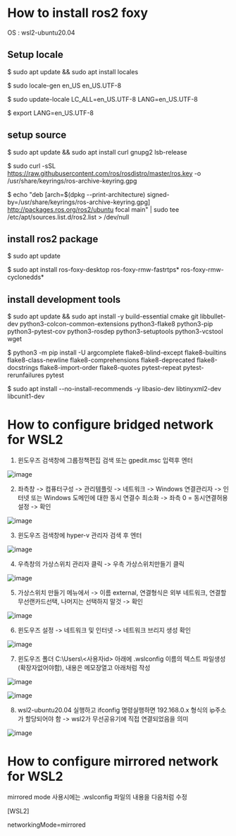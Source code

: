 # How to install ros2 foxy

OS : wsl2-ubuntu20.04

## Setup locale

$ sudo apt update && sudo apt install locales

$ sudo locale-gen en_US en_US.UTF-8

$ sudo update-locale LC_ALL=en_US.UTF-8 LANG=en_US.UTF-8

$ export LANG=en_US.UTF-8

## setup source

$ sudo apt update && sudo apt install curl gnupg2 lsb-release

$ sudo curl -sSL https://raw.githubusercontent.com/ros/rosdistro/master/ros.key -o /usr/share/keyrings/ros-archive-keyring.gpg

$ echo "deb [arch=$(dpkg --print-architecture) signed-by=/usr/share/keyrings/ros-archive-keyring.gpg] http://packages.ros.org/ros2/ubuntu focal main" | sudo tee /etc/apt/sources.list.d/ros2.list > /dev/null

## install ros2 package

$ sudo apt update

$ sudo apt install ros-foxy-desktop ros-foxy-rmw-fastrtps* ros-foxy-rmw-cyclonedds*
 
## install development tools

$ sudo apt update && sudo apt install -y build-essential cmake git libbullet-dev python3-colcon-common-extensions python3-flake8  python3-pip python3-pytest-cov python3-rosdep python3-setuptools python3-vcstool wget

$ python3 -m pip install -U argcomplete flake8-blind-except flake8-builtins flake8-class-newline flake8-comprehensions flake8-deprecated flake8-docstrings flake8-import-order flake8-quotes pytest-repeat pytest-rerunfailures pytest

$ sudo apt install --no-install-recommends -y libasio-dev libtinyxml2-dev libcunit1-dev


# How to configure bridged network for WSL2
1. 윈도우즈 검색창에 그룹정책편집 검색 또는 gpedit.msc 입력후 엔터

![image](https://github.com/user-attachments/assets/c7f1d5c6-77e4-46f4-b082-926672a985be)

2. 좌측창 -> 컴퓨터구성 -> 관리템플릿 -> 네트워크 -> Windows 연결관리자 -> 인터넷 또는 Windows 도메인에 대한 동시 연결수 최소화 -> 좌측 0 = 동시연결허용 설정 -> 확인

![image](https://github.com/user-attachments/assets/d58a6961-d2fb-4e98-accf-e1dfc3dd0aa5)

3. 윈도우즈 검색창에 hyper-v 관리자 검색 후 엔터

![image](https://github.com/user-attachments/assets/fab0310a-f988-4904-8adf-fc8c2ac67cc5)

4. 우측창의 가상스위치 관리자 클릭 -> 우측 가상스위치만들기 클릭

![image](https://github.com/user-attachments/assets/34540f5f-4f7b-4b19-8abc-13bf45af9ee2)

5. 가상스위치 만들기 메뉴에서 -> 이름 external, 연결형식은 외부 네트워크, 연결할 무선랜카드선택, 나머지는 선택하지 말것 -> 확인

![image](https://github.com/user-attachments/assets/838af903-03d3-49e9-9e54-7b42a6e024df)

6. 윈도우즈 설정 -> 네트워크 및 인터넷 -> 네트워크 브리지 생성 확인

![image](https://github.com/user-attachments/assets/95349d22-86b4-4ecd-92a0-5fe1e8700afe)

7. 윈도우즈 폴더 C:\Users\\<사용자id> 아래에 .wslconfig 이름의 텍스트 파일생성(확장자없어야함), 내용은 메모장열고 아래처럼 작성

![image](https://github.com/user-attachments/assets/81bddf53-3865-404c-b0a2-6700988e8177)

![image](https://github.com/user-attachments/assets/600b1e19-99b6-4458-91ff-b26079700a7f)

8. wsl2-ubuntu20.04 실행하고 ifconfig 명령실행하면 192.168.0.x 형식의 ip주소가 할당되어야 함 -> wsl2가 무선공유기에 직접 연결되었음을 의미

![image](https://github.com/user-attachments/assets/650ee692-d441-4e2d-a689-4e305a2827a4)

# How to configure mirrored network for WSL2

mirrored mode 사용시에는 .wslconfig 파일의 내용을 다음처럼 수정

[WSL2]

networkingMode=mirrored
